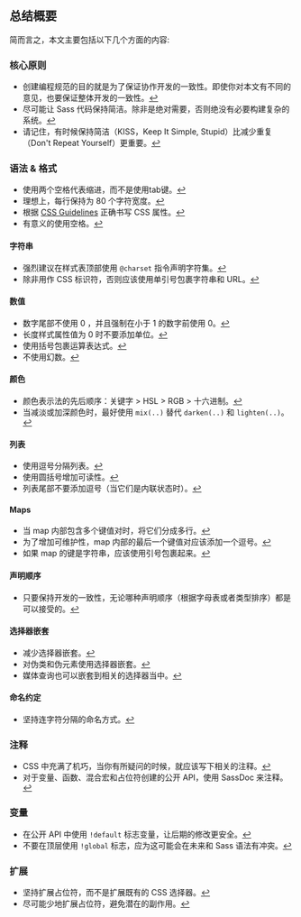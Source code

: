 
## 总结概要

简而言之，本文主要包括以下几个方面的内容:

### 核心原则

* 创建编程规范的目的就是为了保证协作开发的一致性。即使你对本文有不同的意见，也要保证整体开发的一致性。[↩](#section-8)
* 尽可能让 Sass 代码保持简洁。除非是绝对需要，否则绝没有必要构建复杂的系统。[↩](#section-10)
* 请记住，有时候保持简洁（KISS，Keep It Simple, Stupid）比减少重复（Don't Repeat Yourself）更重要。[↩](#section-10)

### 语法 & 格式

* 使用两个空格代表缩进，而不是使用tab键。[↩](#section-9)
* 理想上，每行保持为 80 个字符宽度。[↩](#section-9)
* 根据 [CSS Guidelines](https://cssguidelin.es) 正确书写 CSS 属性。[↩](#section-9)
* 有意义的使用空格。[↩](#section-9)

#### 字符串

* 强烈建议在样式表顶部使用 `@charset` 指令声明字符集。[↩](#section-11)
* 除非用作 CSS 标识符，否则应该使用单引号包裹字符串和 URL。[↩](#css-)

#### 数值

* 数字尾部不使用 0 ，并且强制在小于 1 的数字前使用 0。[↩](#section-15)
* 长度样式属性值为 0 时不要添加单位。[↩](#section-16)
* 使用括号包裹运算表达式。[↩](#section-17)
* 不使用幻数。[↩](#magic-numbers)

#### 颜色

* 颜色表示法的先后顺序：关键字 > HSL > RGB > 十六进制。[↩](#section-19)
* 当减淡或加深颜色时，最好使用 `mix(..)` 替代 `darken(..)` 和 `lighten(..)`。[↩](#section-21)

#### 列表

* 使用逗号分隔列表。[↩](#section-22)
* 使用圆括号增加可读性。[↩](#section-22)
* 列表尾部不要添加逗号（当它们是内联状态时）。[↩](#section-22)

#### Maps

* 当 map 内部包含多个键值对时，将它们分成多行。[↩](#maps)
* 为了增加可维护性，map 内部的最后一个键值对应该添加一个逗号。[↩](#maps)
* 如果 map 的键是字符串，应该使用引号包裹起来。[↩](#maps)

#### 声明顺序

* 只要保持开发的一致性，无论哪种声明顺序（根据字母表或者类型排序）都是可以接受的。[↩](#section-23)

#### 选择器嵌套

* 减少选择器嵌套。[↩](#section-24)
* 对伪类和伪元素使用选择器嵌套。[↩](#section-24)
* 媒体查询也可以嵌套到相关的选择器当中。[↩](#section-24)

#### 命名约定

* 坚持连字符分隔的命名方式。[↩](#section-27)

### 注释

* CSS 中充满了机巧，当你有所疑问的时候，就应该写下相关的注释。[↩](#section-30)
* 对于变量、函数、混合宏和占位符创建的公开 API，使用 SassDoc 来注释。[↩](#section-32)

### 变量

* 在公开 API 中使用 `!default` 标志变量，让后期的修改更安全。[↩](#default)
* 不要在顶层使用 `!global` 标志，应为这可能会在未来和 Sass 语法有冲突。[↩](#global)

### 扩展

* 坚持扩展占位符，而不是扩展既有的 CSS 选择器。[↩](#section-44)
* 尽可能少地扩展占位符，避免潜在的副作用。[↩](#section-44)
